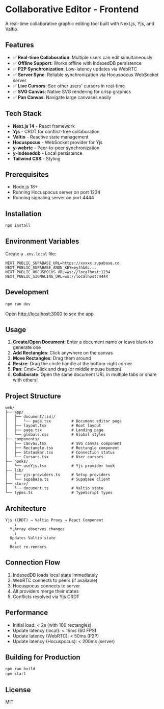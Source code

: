# Collaborative Editor - Frontend

A real-time collaborative graphic editing tool built with Next.js, Yjs, and Valtio.

## Features

- ✅ **Real-time Collaboration**: Multiple users can edit simultaneously
- ✅ **Offline Support**: Works offline with IndexedDB persistence
- ✅ **P2P Synchronization**: Low-latency updates via WebRTC
- ✅ **Server Sync**: Reliable synchronization via Hocuspocus WebSocket server
- ✅ **Live Cursors**: See other users' cursors in real-time
- ✅ **SVG Canvas**: Native SVG rendering for crisp graphics
- ✅ **Pan Canvas**: Navigate large canvases easily

## Tech Stack

- **Next.js 14** - React framework
- **Yjs** - CRDT for conflict-free collaboration
- **Valtio** - Reactive state management
- **Hocuspocus** - WebSocket provider for Yjs
- **y-webrtc** - Peer-to-peer synchronization
- **y-indexeddb** - Local persistence
- **Tailwind CSS** - Styling

## Prerequisites

- Node.js 18+
- Running Hocuspocus server on port 1234
- Running signaling server on port 4444

## Installation

```bash
npm install
```

## Environment Variables

Create a `.env.local` file:

```env
NEXT_PUBLIC_SUPABASE_URL=https://xxxxx.supabase.co
NEXT_PUBLIC_SUPABASE_ANON_KEY=eyJhbGc...
NEXT_PUBLIC_HOCUSPOCUS_URL=ws://localhost:1234
NEXT_PUBLIC_SIGNALING_URL=ws://localhost:4444
```

## Development

```bash
npm run dev
```

Open [http://localhost:3000](http://localhost:3000) to see the app.

## Usage

1. **Create/Open Document**: Enter a document name or leave blank to generate one
2. **Add Rectangles**: Click anywhere on the canvas
3. **Move Rectangles**: Drag them around
4. **Resize**: Drag the circle handle at the bottom-right corner
5. **Pan**: Cmd+Click and drag (or middle mouse button)
6. **Collaborate**: Open the same document URL in multiple tabs or share with others!

## Project Structure

```
web/
├── app/
│   ├── document/[id]/
│   │   └── page.tsx         # Document editor page
│   ├── layout.tsx           # Root layout
│   ├── page.tsx             # Landing page
│   └── globals.css          # Global styles
├── components/
│   ├── Canvas.tsx           # SVG canvas component
│   ├── Rectangle.tsx        # Rectangle component
│   ├── StatusBar.tsx        # Connection status
│   └── Cursors.tsx          # User cursors
├── hooks/
│   └── useYjs.tsx           # Yjs provider hook
├── lib/
│   ├── yjs-providers.ts     # Setup providers
│   └── supabase.ts          # Supabase client
├── store/
│   └── document.ts          # Valtio state
└── types.ts                 # TypeScript types
```

## Architecture

```
Yjs (CRDT) → Valtio Proxy → React Component
    ↓
  Y.Array observes changes
    ↓
  Updates Valtio state
    ↓
  React re-renders
```

## Connection Flow

1. IndexedDB loads local state immediately
2. WebRTC connects to peers (if available)
3. Hocuspocus connects to server
4. All providers merge their states
5. Conflicts resolved via Yjs CRDT

## Performance

- Initial load: < 2s (with 100 rectangles)
- Update latency (local): < 16ms (60 FPS)
- Update latency (WebRTC): < 50ms (P2P)
- Update latency (Hocuspocus): < 200ms (server)

## Building for Production

```bash
npm run build
npm start
```

## License

MIT

